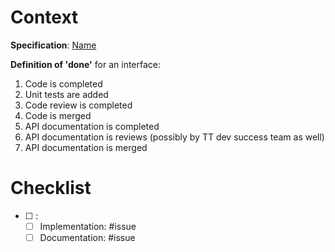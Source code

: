 # Context

**Specification**: [Name](link)

**Definition of 'done'** for an interface:

1. Code is completed
2. Unit tests are added
3. Code review is completed
4. Code is merged
5. API documentation is completed
6. API documentation is reviews (possibly by TT dev success team as well)
7. API documentation is merged

# Checklist

<!-- Checklist for the specification -->

- [ ] <!-- Interface name -->:
  - [ ] Implementation: #issue
  - [ ] Documentation: #issue
